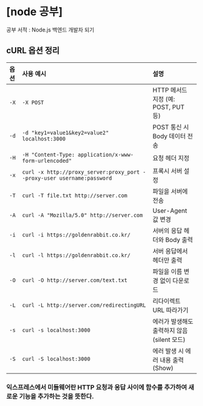 # [node 공부]


공부 서적 : Node.js 백엔드 개발자 되기

## cURL 옵션 정리

| 옵션 | 사용 예시 | 설명 |
| :--- | :--- | :--- |
| `-X` | `-X POST` | HTTP 메서드 지정 (예: POST, PUT 등) |
| `-d` | `-d "key1=value1&key2=value2" localhost:3000` | POST 통신 시 Body 데이터 전송 |
| `-H` | `-H "Content-Type: application/x-www-form-urlencoded"` | 요청 헤더 지정 |
| `-x` | `curl -x http://proxy_server:proxy_port --proxy-user username:password` | 프록시 서버 설정 |
| `-T` | `curl -T file.txt http://server.com` | 파일을 서버에 전송 |
| `-A` | `curl -A "Mozilla/5.0" http://server.com` | User-Agent 값 변경 |
| `-i` | `curl -i https://goldenrabbit.co.kr/` | 서버의 응답 헤더와 Body 출력 |
| `-l` | `curl -l https://goldenrabbit.co.kr/` | 서버 응답에서 헤더만 출력 |
| `-O` | `curl -O http://server.com/text.txt` | 파일을 이름 변경 없이 다운로드 |
| `-L` | `curl -L http://server.com/redirectingURL` | 리다이렉트 URL 따라가기 |
| `-s` | `curl -s localhost:3000` | 에러가 발생해도 출력하지 않음 (silent 모드) |
| `-S` | `curl -S localhost:3000` | 에러 발생 시 에러 내용 출력 (Show) |



### 익스프레스에서 미들웨어란 HTTP 요청과 응답 사이에 함수를 추가하여 새로운 기능을 추가하는 것을 뜻한다.
